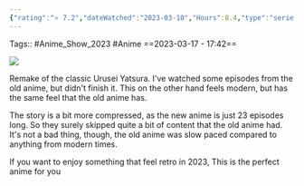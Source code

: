 ```yaml
---
{"rating":"⭐ 7.2","dateWatched":"2023-03-10","Hours":8.4,"type":"series","subType":"series","title":"Urusei Yatsura (2022)","englishTitle":"Urusei Yatsura","year":2022,"dataSource":"MALAPI","url":"https://myanimelist.net/anime/50710/Urusei_Yatsura_2022","id":50710,"genres":["Comedy","Romance","Sci-Fi"],"studios":["David Production"],"episodes":23,"duration":"22 min per ep","onlineRating":7.23,"actors":null,"image":"https://cdn.myanimelist.net/images/anime/1233/129144.jpg","released":true,"streamingServices":["HIDIVE","Anime Digital Network","Bilibili Global"],"airing":true,"airedFrom":"14/10/2022","airedTo":"01/01/1970","watched":false,"lastWatched":"Currently watching","personalRating":0,"tags":["mediaDB/tv/series"],"dg-publish":true,"status":"⏸️ On Hold","permalink":"/media-db/series/urusei-yatsura-2022-2022/","dgPassFrontmatter":true,"noteIcon":"1","created":"2023-11-14T21:08:36.221+05:30","updated":"2023-12-24T21:38:22.771+05:30"}
---
```


Tags:: #Anime_Show_2023 #Anime 
==2023-03-17 - 17:42==

<img src="https://cdn.myanimelist.net/images/anime/1233/129144.jpg">

Remake of the classic Urusei Yatsura. I've watched some episodes from the old anime, but didn't finish it. This on the other hand feels modern, but has the same feel that the old anime has.

The story is a bit more compressed, as the new anime is just 23 episodes long. So they surely skipped quite a bit of content that the old anime had. It's not a bad thing, though, the old anime was slow paced compared to anything from modern times.

If you want to enjoy something that feel retro in 2023, This is the perfect anime for you
